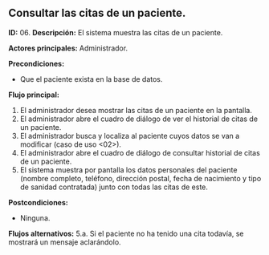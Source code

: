 ## Consultar las citas de un paciente.

**ID:** 06.
**Descripción:** El sistema muestra las citas de un paciente.

**Actores principales:** Administrador.

**Precondiciones:**
* Que el paciente exista en la base de datos.

**Flujo principal:**
1. El administrador desea mostrar las citas de un paciente en la pantalla.
1. El administrador abre el cuadro de diálogo de ver el historial de citas de un paciente.
1. El administrador busca y localiza al paciente cuyos datos se van a modificar (caso de uso <02>).
1. El administrador abre el cuadro de diálogo de consultar historial de citas de un paciente.
1. El sistema muestra por pantalla los datos personales del paciente (nombre completo, teléfono, dirección postal, fecha de nacimiento y tipo de sanidad contratada) junto con todas las citas de este.

**Postcondiciones:**
* Ninguna.

**Flujos alternativos:**
5.a. Si el paciente no ha tenido una cita todavía, se mostrará un mensaje aclarándolo.
